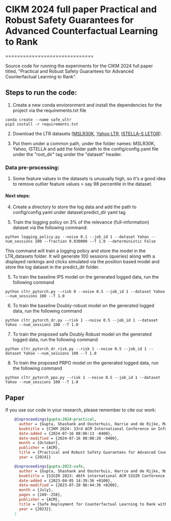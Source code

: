 
# CIKM 2024 full paper Practical and Robust Safety Guarantees for Advanced Counterfactual Learning to Rank

==============================

Source code for running the experiments for the CIKM 2024 full paper titled, "Practical and Robust Safety Guarantees for Advanced Counterfactual Learning to Rank". 

Steps to run the code: 
-----------------------

1) Create a new conda envioronment and install the dependencies for the project via the requirements.txt file

```
conda create --name safe_ultr
pip3 install -r requirements.txt
```

2) Download the LTR datasets ([MSLR30K](https://www.microsoft.com/en-us/research/project/mslr/), [Yahoo LTR](https://webscope.sandbox.yahoo.com/catalog.php?datatype=c), [ISTELLA-S LETOR](https://istella.ai/datasets/letor-dataset/)). 


3) Put them under a common path, under the folder names: MSLR30K, Yahoo, ISTELLA and add the folder path to the config/config.yaml file under the "root_dir" tag under the "dataset" header.

### Data pre-processing: 

1. Some feature values in the datasets is unusually high, so it's a good idea to remove outlier feature values > say 98 percentile in the dataset.


#### Next steps:

4) Create a directory to store the log data and add the path to config/config.yaml under dataset:predict_dir yaml tag


5) Train the logging policy on 3% of the relevance (full-information) dataset via the following command:

```
python logging_policy.py --noise 0.1 --job_id 1 --dataset Yahoo --num_sessions 100 --fraction 0.030000 --T 1.0 --deterministic False
```

This command will train a logging policy and store the model in the LTR_datasets folder. It will generate 100 sessions (queries) along with a displayed rankings and clicks simulated via the position based model and store the log dataset in the predict_dir folder. 


5) To train the baseline IPS model on the generated logged data, run the following command
```
python cltr_pytorch.py --risk 0 --noise 0.5 --job_id 1 --dataset Yahoo --num_sessions 100 --T 1.0
```


6) To train the baseline Doubly-robust model on the generated logged data, run the following command
```
python cltr_pytorch_dr.py --risk 1 --noise 0.5 --job_id 1 --dataset Yahoo --num_sessions 100 --T 1.0
```

7) To train the proposed safe Doubly Robust model on the generated logged data, run the following command
```
python cltr_pytorch_dr_risk.py --risk 1 --noise 0.5 --job_id 1 --dataset Yahoo --num_sessions 100 --T 1.0
```

8) To train the proposed PRPO model on the generated logged data, run the following command
```
python cltr_pytorch_ppo.py --risk 1 --noise 0.5 --job_id 1 --dataset Yahoo --num_sessions 100 --T 1.0

```

## Paper
If you use our code in your research, please remember to cite our work:

```BibTeX
    @inproceedings{gupta-2024-practical,
      author = {Gupta, Shashank and Oosterhuis, Harrie and de Rijke, Maarten},
      booktitle = {CIKM 2024: 33rd ACM International Conference on Information and Knowledge Management},
      date-added = {2024-07-16 08:06:13 -0400},
      date-modified = {2024-07-16 08:08:20 -0400},
      month = {October},
      publisher = {ACM},
      title = {Practical and Robust Safety Guarantees for Advanced Counterfactual Learning to Rank},
      year = {2024}}

    @inproceedings{gupta-2023-safe,
      author = {Gupta, Shashank and Oosterhuis, Harrie and de Rijke, Maarten},
      booktitle = {SIGIR 2023: 46th international ACM SIGIR Conference on Research and Development in Information Retrieval},
      date-added = {2023-04-05 14:39:36 +0100},
      date-modified = {2023-07-20 06:44:36 +0200},
      month = {July},
      pages = {249--258},
      publisher = {ACM},
      title = {Safe Deployment for Counterfactual Learning to Rank with Exposure-Based Risk Minimization},
      year = {2023}},
    }
```
